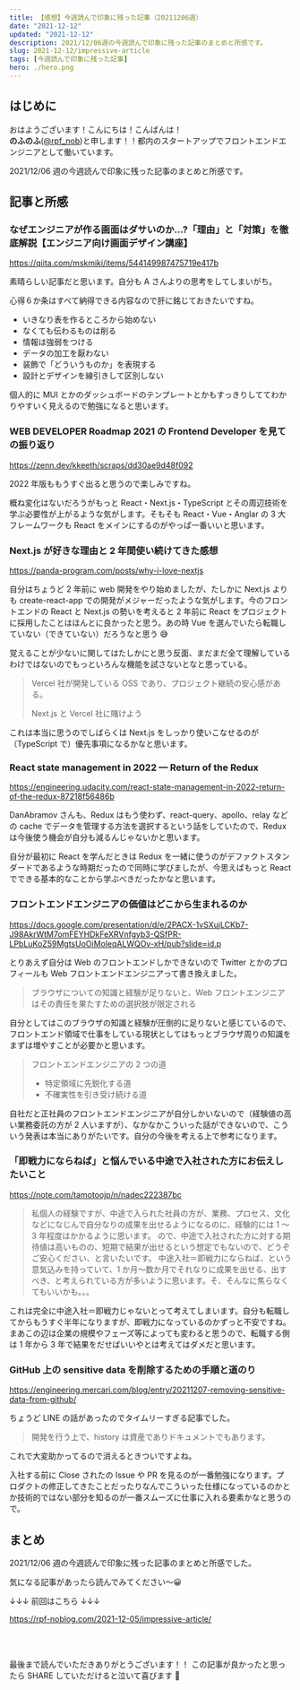 ```yaml
---
title: 【感想】今週読んで印象に残った記事（20211206週）
date: "2021-12-12"
updated: "2021-12-12"
description: 2021/12/06週の今週読んで印象に残った記事のまとめと所感です。
slug: 2021-12-12/impressive-article
tags: [今週読んで印象に残った記事]
hero: ./hero.png
---
```


## はじめに

おはようございます！こんにちは！こんばんは！<br>
**のふのふ**([@rpf_nob](https://twitter.com/rpf_nob))と申します！！都内のスタートアップでフロントエンドエンジニアとして働いています。

2021/12/06 週の今週読んで印象に残った記事のまとめと所感です。

## 記事と所感

### なぜエンジニアが作る画面はダサいのか…?「理由」と「対策」を徹底解説【エンジニア向け画面デザイン講座】

https://qiita.com/mskmiki/items/544149987475719e417b

素晴らしい記事だと思います。自分も A さんよりの思考をしてしまいがち。

心得６か条はすべて納得できる内容なので肝に銘じておきたいですね。

- いきなり表を作るところから始めない
- なくても伝わるものは削る
- 情報は強弱をつける
- データの加工を厭わない
- 装飾で「どういうものか」を表現する
- 設計とデザインを線引きして区別しない

個人的に MUI とかのダッシュボードのテンプレートとかもすっきりしててわかりやすいく見えるので勉強になると思います。

### WEB DEVELOPER Roadmap 2021 の Frontend Developer を見ての振り返り

https://zenn.dev/kkeeth/scraps/dd30ae9d48f092

2022 年版ももうすぐ出ると思うので楽しみですね。

概ね変化はないだろうがもっと React・Next.js・TypeScript とその周辺技術を学ぶ必要性が上がるような気がします。そもそも React・Vue・Anglar の 3 大フレームワークも React をメインにするのがやっぱ一番いいと思います。

### Next.js が好きな理由と 2 年間使い続けてきた感想

https://panda-program.com/posts/why-i-love-nextjs

自分はちょうど 2 年前に web 開発をやり始めましたが、たしかに Next.js よりも create-react-app での開発がメジャーだったような気がします。今のフロントエンドの React と Next.js の勢いを考えると 2 年前に React をプロジェクトに採用したことはほんとに良かったと思う。あの時 Vue を選んでいたら転職していない（できていない）だろうなと思う 😅

覚えることが少ないに関してはたしかにと思う反面、まだまだ全て理解しているわけではないのでもっといろんな機能を試さないとなと思っている。

> Vercel 社が開発している OSS であり、プロジェクト継続の安心感がある。
>
> Next.js と Vercel 社に賭けよう

これは本当に思うのでしばらくは Next.js をしっかり使いこなせるのが（TypeScript で）優先事項になるかなと思います。

### React state management in 2022 — Return of the Redux

https://engineering.udacity.com/react-state-management-in-2022-return-of-the-redux-87218f56486b

DanAbramov さんも、Redux はもう使わず、react-query、apollo、relay などの cache でデータを管理する方法を選択するという話をしていたので、Redux は今後使う機会が自分も減るんじゃないかと思います。

自分が最初に React を学んだときは Redux を一緒に使うのがデファクトスタンダードであるような時期だったので同時に学びましたが、今思えばもっと React でできる基本的なことから学ぶべきだったかなと思います。

### フロントエンドエンジニアの価値はどこから生まれるのか

https://docs.google.com/presentation/d/e/2PACX-1vSXujLCKb7-J98AkrWtM7omFEYHDkFeXRVnfgyb3-QSfPR-LPbLuKoZ59MgtsUoOiMoleqALWQOv-xH/pub?slide=id.p

とりあえず自分は Web のフロントエンドしかできないので Twitter とかのプロフィールも Web フロントエンドエンジニアって書き換えました。

> ブラウザについての知識と経験が足りないと、Web フロントエンジニアはその責任を果たすための選択肢が限定される

自分としてはこのブラウザの知識と経験が圧倒的に足りないと感じているので、フロントエンド領域で仕事をしている現状としてはもっとブラウザ周りの知識をまずは増やすことが必要かと思います。

> フロントエンドエンジニアの 2 つの道
>
> - 特定領域に先鋭化する道
> - 不確実性を引き受け続ける道

自社だと正社員のフロントエンドエンジニアが自分しかいないので（経験値の高い業務委託の方が 2 人いますが）、なかなかこういった話ができないので、こういう発表は本当にありがたいです。自分の今後を考える上で参考になります。

### 「即戦力にならねば」と悩んでいる中途で入社された方にお伝えしたいこと

https://note.com/tamotoojp/n/nadec222387bc

> 私個人の経験ですが、中途で入られた社員の方が、業務、プロセス、文化などになじんで自分なりの成果を出せるようになるのに、経験的には 1 ～ 3 年程度はかかるように思います。
> ので、中途で入社された方に対する期待値は高いものの、短期で結果が出せるという想定でもないので、どうぞご安心ください、と言いたいです。
> 中途入社＝即戦力にならねば、という意気込みを持っていて、1 か月～数か月でそれなりに成果を出せる、出すべき、と考えられている方が多いように思います。そ、そんなに焦らなくてもいいかも。。。

これは完全に中途入社＝即戦力じゃないとって考えてしまいます。自分も転職してからもうすぐ半年になりますが、即戦力になっているのかずっと不安ですね。まあこの辺は企業の規模やフェーズ等によっても変わると思うので、転職する側は 1 年から 3 年で結果をだせばいいやとは考えてはダメだと思います。

### GitHub 上の sensitive data を削除するための手順と道のり

https://engineering.mercari.com/blog/entry/20211207-removing-sensitive-data-from-github/

ちょうど LINE の話があったのでタイムリーすぎる記事でした。

> 開発を行う上で、history は資産でありドキュメントでもあります。

これで大変助かってるので消えるときついですよね。

入社する前に Close されたの Issue や PR を見るのが一番勉強になります。プロダクトの修正してきたことだったりなんでこういった仕様になっているのかとか技術的ではない部分を知るのが一番スムーズに仕事に入れる要素かなと思うので。

## まとめ

2021/12/06 週の今週読んで印象に残った記事のまとめと所感でした。

気になる記事があったら読んでみてください〜😀

↓↓↓ 前回はこちら ↓↓↓

https://rpf-noblog.com/2021-12-05/impressive-article/

<br>
<br>

最後まで読んでいただきありがとうございます！！
この記事が良かったと思ったら SHARE していただけると泣いて喜びます 🤣
